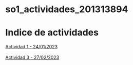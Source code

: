 # so1_actividades_201313894

# Indice de actividades

[Actividad 1 - 24/01/2023](https://github.com/krlos1112/so1_actividades_201313894/tree/main/actividad1)
<br>
<br>
[Actividad 3 - 27/02/2023](https://github.com/krlos1112/so1_actividades_201313894/tree/main/actividad3)
